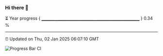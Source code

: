 ### Hi there 👋

⏳ Year progress { ▁▁▁▁▁▁▁▁▁▁▁▁▁▁▁▁▁▁▁▁▁▁▁▁▁▁▁▁▁▁ } 0.34 %

---

⏰ Updated on Thu, 02 Jan 2025 06:07:10 GMT

![Progress Bar CI](https://github.com/liununu/liununu/workflows/Progress%20Bar%20CI/badge.svg)
